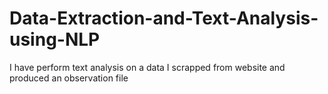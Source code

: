 # Data-Extraction-and-Text-Analysis-using-NLP
I have perform text analysis on a data I scrapped from website and produced an observation file
